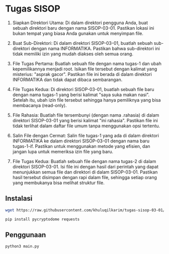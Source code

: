 # Tugas SISOP

1. Siapkan Direktori Utama: Di dalam direktori pengguna Anda, buat sebuah direktori baru dengan nama SISOP-03-01. Pastikan lokasi ini bukan tempat yang biasa Anda gunakan untuk menyimpan file.

2. Buat Sub-Direktori: Di dalam direktori SISOP-03-01, buatlah sebuah sub-direktori dengan nama INFORMATIKA. Pastikan bahwa sub-direktori ini tidak memiliki izin yang mudah diakses oleh semua orang.

3. File Tugas Pertama: Buatlah sebuah file dengan nama tugas-1 dan ubah kepemilikannya menjadi root. Isikan file tersebut dengan kalimat yang misterius: "asprak gacor". Pastikan file ini berada di dalam direktori INFORMATIKA dan tidak dapat dibaca sembarangan.

4. File Tugas Kedua: Di direktori SISOP-03-01, buatlah sebuah file baru dengan nama tugas-1 yang berisi kalimat "saya suka makan nasi". Setelah itu, ubah izin file tersebut sehingga hanya pemiliknya yang bisa membacanya (read-only).

5. File Rahasia: Buatlah file tersembunyi (dengan nama .rahasia) di dalam direktori SISOP-03-01 yang berisi kalimat "ini rahasia". Pastikan file ini tidak terlihat dalam daftar file umum tanpa menggunakan opsi tertentu.

6. Salin File dengan Cermat: Salin file tugas-1 yang ada di dalam direktori INFORMATIKA ke dalam direktori SISOP-03-01 dengan nama baru tugas-1-if. Pastikan untuk menggunakan metode yang efisien, dan jangan lupa untuk memeriksa izin file yang baru.

7. File Tugas Kedua: Buatlah sebuah file dengan nama tugas-2 di dalam direktori SISOP-03-01. Isi file ini dengan hasil dari perintah yang dapat menunjukkan semua file dan direktori di dalam SISOP-03-01. Pastikan hasil tersebut disimpan dengan rapi dalam file, sehingga setiap orang yang membukanya bisa melihat struktur file.

## Instalasi 

```bash
wget https://raw.githubusercontent.com/khuluqilkarim/tugas-sisop-03-01/refs/heads/main/my_module/main.py

pip install pycryptodome requests
```

## Penggunaan
```bash
python3 main.py
```